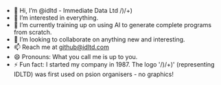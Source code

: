 - 👋 Hi, I’m @idltd - Immediate Data Ltd /)/+)
- 👀 I’m interested in everything.
- 🌱 I’m currently training up on using AI to generate complete programs from scratch.
- 💞️ I’m looking to collaborate on anything new and interesting.
- 📫 Reach me at github@idltd.com
- 😄 Pronouns: What you call me is up to you.
- ⚡ Fun fact: I started my company in 1987. The logo '/)/+)' (representing IDLTD) was first used on psion organisers - no graphics!

<!---
idltd/idltd is a ✨ special ✨ repository because its `README.md` (this file) appears on your GitHub profile.
You can click the Preview link to take a look at your changes.
--->
